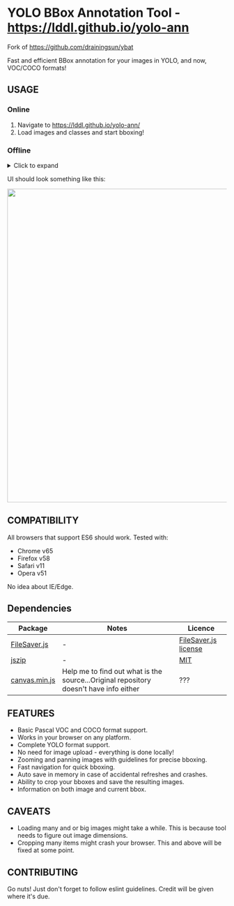# YOLO BBox Annotation Tool - https://lddl.github.io/yolo-ann

Fork of https://github.com/drainingsun/ybat

Fast and efficient BBox annotation for your images in YOLO, and now, VOC/COCO formats!

## USAGE

### Online

1. Navigate to https://lddl.github.io/yolo-ann/
2. Load images and classes and start bboxing!

### Offline

<details>
<summary>Click to expand</summary>

1. Download repository

    ```shell
    git clone https://github.com/LdDl/yolo-ann.git
    ```

2. Navigate to root folder

    ```shell
    cd yolo-ann
    ```

3. Open `index.html` in your browser.

4. Load images and classes and start bboxing!

5. Optional configuration:

    5.1. Open index.js.

    5.2. Edit section named `parameters`.

</details>

UI should look something like this:

<img src="cute.png" width="720">

## COMPATIBILITY
All browsers that support ES6 should work. Tested with:

* Chrome v65
* Firefox v58
* Safari v11
* Opera v51

No idea about IE/Edge.

## Dependencies 

|Package|Notes|Licence|
|-------|-----|-------|
|[FileSaver.js](https://github.com/eligrey/FileSaver.js)| - |[FileSaver.js license](https://github.com/eligrey/FileSaver.js/blob/master/LICENSE.md)|
|[jszip](https://stuk.github.io/jszip)| - |[MIT](https://github.com/Stuk/jszip/blob/main/LICENSE.markdown)|
|[canvas.min.js](https://github.com/LdDl/yolo-ann/blob/master/canvas.min.js)| Help me to find out what is the source...Original repository doesn't have info either |???|

## FEATURES
* Basic Pascal VOC and COCO format support.
* Works in your browser on any platform.
* Complete YOLO format support.
* No need for image upload - everything is done locally!
* Zooming and panning images with guidelines for precise bboxing.
* Fast navigation for quick bboxing.
* Auto save in memory in case of accidental refreshes and crashes.
* Ability to crop your bboxes and save the resulting images.
* Information on both image and current bbox.

## CAVEATS
* Loading many and or big images might take a while. This is because tool needs to figure out image dimensions.  
* Cropping many items might crash your browser. This and above will be fixed at some point.

## CONTRIBUTING
Go nuts! Just don't forget to follow eslint guidelines. Credit will be given where it's due.